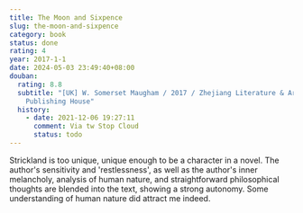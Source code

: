```yaml
---
title: The Moon and Sixpence
slug: the-moon-and-sixpence
category: book
status: done
rating: 4
year: 2017-1-1
date: 2024-05-03 23:49:40+08:00
douban:
  rating: 8.8
  subtitle: "[UK] W. Somerset Maugham / 2017 / Zhejiang Literature & Arts
    Publishing House"
  history:
    - date: 2021-12-06 19:27:11
      comment: Via tw Stop Cloud
      status: todo
---
```


Strickland is too unique, unique enough to be a character in a novel. The author's sensitivity and 'restlessness', as well as the author's inner melancholy, analysis of human nature, and straightforward philosophical thoughts are blended into the text, showing a strong autonomy. Some understanding of human nature did attract me indeed.
